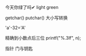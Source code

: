 今天你绿了吗✔
light green

getchar()
putchar()
大小写转换 

'a'-32='A'

精确到小数点后三位
printf("%.3lf", n);

指针
门与钥匙

